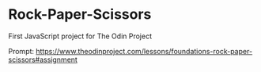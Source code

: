 # Rock-Paper-Scissors

First JavaScript project for The Odin Project

Prompt: https://www.theodinproject.com/lessons/foundations-rock-paper-scissors#assignment
